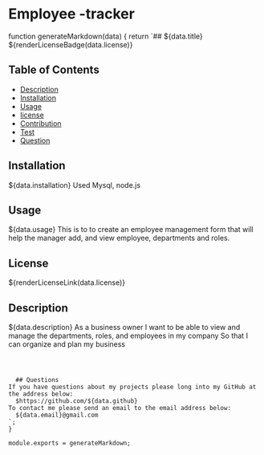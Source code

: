 # Employee -tracker

function generateMarkdown(data) {
  return `## ${data.title}
${renderLicenseBadge(data.license)}
  ## Table of Contents

  * [Description](#description)
  * [Installation](#installation)
  * [Usage](#usage)
  * [license](#license)
  * [Contribution](#contribution)
  * [Test](#test)
  * [Question](#question)
  ## Installation
  ${data.installation}
  Used Mysql, node.js
  ## Usage
  ${data.usage}
  This is to to create an employee management form that will help the manager add, and view employee, departments and roles.
  ## License
  ${renderLicenseLink(data.license)}
  ## Description
  ${data.description}
  As a business owner
I want to be able to view and manage the departments, roles, and employees in my company
So that I can organize and plan my business
```



  ## Questions
If you have questions about my projects please long into my GitHub at the address below:
  $https://github.com/${data.github}
To contact me please send an email to the email address below:
  ${data.email}@gmail.com
`;
}

module.exports = generateMarkdown;
